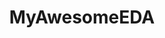 ---
title: "MyAwesomeEDA"
excerpt: "<b>About:</b> Python module that provides a set of tools for exploring and analyzing your dataset<br/><b>Status:</b> Released<br/>[![Pepy Total Downloads](https://img.shields.io/pepy/dt/MyAwesomeEDA?style=flat&logoColor=white&label=Downloads&color=blue)](https://pepy.tech/projects/myawesomeeda) ![PyPI - Version](https://img.shields.io/pypi/v/myawesomeeda?label=PyPI&color=green) ![GitHub Repo stars](https://img.shields.io/github/stars/iliapopov17/myawesomeeda) <br/><img src='/images/tools/myawesomeeda.png' width='500px'>"
collection: tools
external_url: https://github.com/iliapopov17/MyAwesomeEDA
---